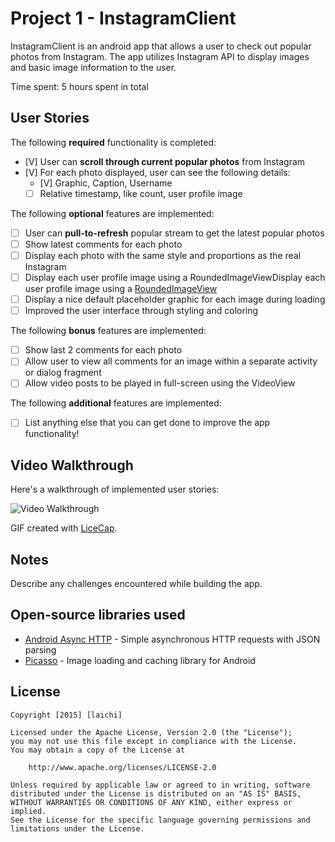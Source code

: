 # Project 1 - InstagramClient

InstagramClient is an android app that allows a user to check out popular photos from Instagram. The app utilizes Instagram API to display images and basic image information to the user.

Time spent: 5 hours spent in total

## User Stories

The following **required** functionality is completed:

* [V] User can **scroll through current popular photos** from Instagram
* [V] For each photo displayed, user can see the following details:
  * [V] Graphic, Caption, Username
  * [ ] Relative timestamp, like count, user profile image

The following **optional** features are implemented:

* [ ] User can **pull-to-refresh** popular stream to get the latest popular photos
* [ ] Show latest comments for each photo
* [ ] Display each photo with the same style and proportions as the real Instagram
* [ ] Display each user profile image using a RoundedImageViewDisplay each user profile image using a [RoundedImageView](https://github.com/vinc3m1/RoundedImageView)
* [ ] Display a nice default placeholder graphic for each image during loading
* [ ] Improved the user interface through styling and coloring

The following **bonus** features are implemented:

* [ ] Show last 2 comments for each photo
* [ ] Allow user to view all comments for an image within a separate activity or dialog fragment
* [ ] Allow video posts to be played in full-screen using the VideoView

The following **additional** features are implemented:

* [ ] List anything else that you can get done to improve the app functionality!

## Video Walkthrough 

Here's a walkthrough of implemented user stories:

<img src='http://i.imgur.com/link/to/your/gif/file.gif' title='Video Walkthrough' width='' alt='Video Walkthrough' />

GIF created with [LiceCap](http://www.cockos.com/licecap/).

## Notes

Describe any challenges encountered while building the app.

## Open-source libraries used

- [Android Async HTTP](https://github.com/loopj/android-async-http) - Simple asynchronous HTTP requests with JSON parsing
- [Picasso](http://square.github.io/picasso/) - Image loading and caching library for Android

## License

    Copyright [2015] [laichi]

    Licensed under the Apache License, Version 2.0 (the "License");
    you may not use this file except in compliance with the License.
    You may obtain a copy of the License at

        http://www.apache.org/licenses/LICENSE-2.0

    Unless required by applicable law or agreed to in writing, software
    distributed under the License is distributed on an "AS IS" BASIS,
    WITHOUT WARRANTIES OR CONDITIONS OF ANY KIND, either express or implied.
    See the License for the specific language governing permissions and
    limitations under the License.
